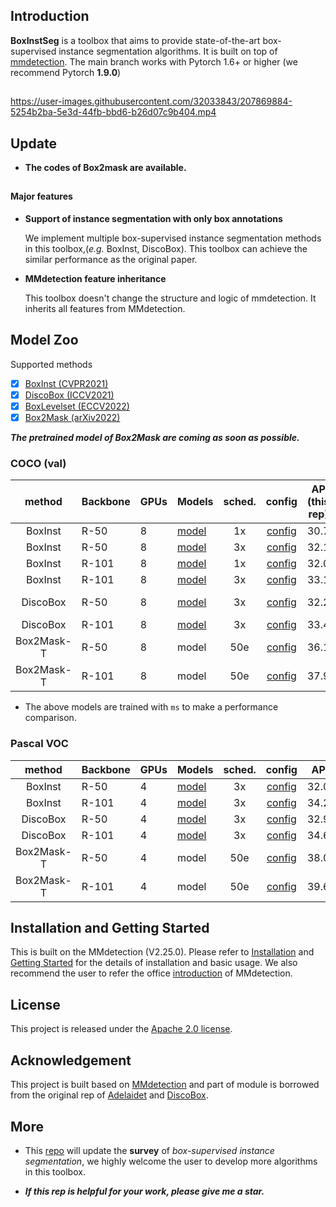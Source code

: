 
## Introduction
**BoxInstSeg** is a toolbox that aims to provide state-of-the-art box-supervised instance segmentation algorithms. 
It is built on top of [mmdetection](https://github.com/open-mmlab/mmdetection).
The main branch works with Pytorch 1.6+ or higher (we recommend Pytorch **1.9.0**)


## 
https://user-images.githubusercontent.com/32033843/207869884-5254b2ba-5e3d-44fb-bbd6-b26d07c9b404.mp4


## Update
- **The codes of Box2mask are available.**

## 
#### Major features

- **Support of instance segmentation with only box annotations**

   We implement multiple box-supervised instance segmentation methods in this toolbox,(*e.g.* BoxInst, DiscoBox). This toolbox can achieve the similar performance as the original paper. 

- **MMdetection feature inheritance**

  This toolbox doesn't change the structure and logic of mmdetection. It inherits all features from MMdetection.

## Model Zoo
<summary> Supported methods </summary>

- [x] [BoxInst (CVPR2021)](https://arxiv.org/abs/2012.02310)
- [x] [DiscoBox (ICCV2021)](https://arxiv.org/abs/2105.06464v2)
- [x] [BoxLevelset (ECCV2022)](https://arxiv.org/abs/2207.09055)
- [x] [Box2Mask (arXiv2022)](https://arxiv.org/pdf/2212.01579.pdf)

 **_The pretrained model of Box2Mask are coming as soon as possible._**

### COCO (val)
|     method      | Backbone | GPUs| Models                                                                                        | sched.  |config   | AP (this rep) | AP(original rep/paper) |
|:---------------:|----------|-----------|-----------------------------------------------------------------------------------------------|:-------:|:-------:|:-------------:|:----------------------:|
|   BoxInst       | R-50     |  8  | [model](https://drive.google.com/file/d/1dVOmUGsvnORcUGpFRXTxknepvsUYiV34/view?usp=sharing)   |   1x    |[config](https://github.com/LiWentomng/BoxInstSeg/blob/main/configs/boxinst/boxinst_r50_fpn_1x_coco.py)   |     30.7      |          30.7          |
|   BoxInst       | R-50     |  8  | [model](https://drive.google.com/drive/folders/1dbBM6EMA_8lFnrMzHCAV4X7ecxYzjl4w?usp=sharing) |   3x    |[config](https://github.com/LiWentomng/BoxInstSeg/blob/main/configs/boxinst/boxinst_r50_fpn_3x_coco.py)   |     32.1      |          31.8          |
|   BoxInst       | R-101     |  8  | [model](https://drive.google.com/drive/folders/1RCFqb15bVlNaI7AxKerP6hRmJ8AnexKN?usp=sharing) |   1x    |[config](https://github.com/LiWentomng/BoxInstSeg/blob/main/configs/boxinst/boxinst_r101_fpn_1x_coco.py)   |     32.0      |          32.2          |
|   BoxInst       | R-101     |  8  | [model](https://drive.google.com/file/d/1tlXLL5Ba9_o5V7zn18KZPCIyEJdpZFV1/view?usp=sharing)   |   3x    |[config](https://github.com/LiWentomng/BoxInstSeg/blob/main/configs/boxinst/boxinst_r101_fpn_3x_coco.py)   |     33.1      |          33.0          |
|   DiscoBox      | R-50     |  8 | [model](https://drive.google.com/file/d/1ifhmjXbFCBsn6wLBeOM6BWOm11LDmecr/view?usp=sharing)   |   3x    |[config](https://github.com/LiWentomng/BoxInstSeg/blob/main/configs/discobox/discobox_solov2_coco_r50_fpn_3x.py)   |     32.2      |      31.4(wo ms)       |
|   DiscoBox      | R-101    |  8  | [model](https://drive.google.com/file/d/12yNKThkQK3yV8B5YHkkgyMOa0e5-uUpJ/view?usp=sharing)     |   3x    |[config](https://github.com/LiWentomng/BoxInstSeg/blob/main/configs/discobox/discobox_solov2_coco_r101_fpn_3x.py)   |     33.4      |           --            |
| Box2Mask-T      | R-50     |  8  | model                                                                                         |   50e   | [config](https://github.com/LiWentomng/BoxInstSeg/blob/main/configs/box2mask/box2mask_r50_lsj_8x2_50e_coco.py) |          36.1     |                        |
| Box2Mask-T      | R-101     |  8  | model                                                                                         |   50e   | [config](https://github.com/LiWentomng/BoxInstSeg/blob/main/configs/box2mask/box2mask_r101_lsj_8x2_50e_coco.py) |         37.9     |                        |

- The above models are trained with `ms` to make a performance comparison.


### Pascal VOC 
|     method      | Backbone | GPUs | Models    | sched.  |config   | AP | AP_50|  AP_75|
|:---------------:|----------|-----------|-----------|:-------:|:-------:|:-------:|:-------:|:-------:|
|   BoxInst       | R-50     |4 |  [model](https://drive.google.com/drive/folders/18ZK3uqAtcRx9r-Ci45Bg358LA4eFGBsY?usp=sharing)     |   3x    |[config](https://github.com/LiWentomng/BoxInstSeg/blob/main/configs/boxinst/boxinst_r50_fpn_3x_voc.py)   |  32.0    | 60.2 | 30.2 |
|   BoxInst       | R-101     | 4| [model](https://drive.google.com/drive/folders/1QA9bSUnwtJ-pyuj_4pqHA9X64g3PbisT?usp=sharing)     |   3x    |[config](https://github.com/LiWentomng/BoxInstSeg/blob/main/configs/boxinst/boxinst_r101_fpn_3x_voc.py)   |   34.2  | 62.4| 33.2 |
|   DiscoBox       | R-50     | 4|[model](https://drive.google.com/file/d/1uNO_YVhGN5Kwbc8fjjtFCxULnRclZ_IW/view?usp=sharing)     |   3x    |[config](https://github.com/LiWentomng/BoxInstSeg/blob/main/configs/discobox/discobox_solov2_voc_r50_fpn_3x.py)   |   32.9  | 61.0   |  31.5 |
|   DiscoBox       | R-101     | 4| [model](https://drive.google.com/drive/folders/1JChdGB0mBjC4ypNuNxbCuIdjj4YY7GBv?usp=sharing)     |   3x    |[config](https://github.com/LiWentomng/BoxInstSeg/blob/main/configs/discobox/discobox_solov2_voc_r101_fpn_3x.py)   |  34.6  |63.0  | 33.0 |
|   Box2Mask-T      | R-50   | 4 |model     |   50e   |[config](https://github.com/LiWentomng/BoxInstSeg/blob/main/configs/box2mask/box2mask_r50_lsj_8x2_50e_voc.py)   | 38.0    | 65.9 | 38.2 |
|   Box2Mask-T      | R-101     | 4 |model |   50e    |[config](https://github.com/LiWentomng/BoxInstSeg/blob/main/configs/box2mask/box2mask_r101_lsj_8x2_50e_voc.py)   |  39.6 |  66.6 | 40.9  |



## Installation and Getting Started
This is built on the MMdetection (V2.25.0). Please refer to [Installation](https://github.com/LiWentomng/BoxInstSeg/blob/main/docs/install.md) and [Getting Started](https://github.com/LiWentomng/BoxInstSeg/blob/main/docs/get_started.md) for the details of installation and basic usage. We also recommend the user to refer the office [introduction](https://github.com/open-mmlab/mmdetection/blob/master/docs/en/get_started.md/#Installation) of MMdetection.


## License

This project is released under the [Apache 2.0 license](LICENSE).


## Acknowledgement

This project is built based on [MMdetection](https://github.com/open-mmlab/mmdetection) and part of module is borrowed from the original rep of [Adelaidet](https://github.com/aim-uofa/AdelaiDet) and [DiscoBox](https://github.com/NVlabs/DiscoBox).

## More
- This [repo](https://github.com/LiWentomng/Box-supervised-instance-segmentation) will update the **survey** of _box-supervised instance segmentation_, we highly welcome the user to develop more algorithms in this toolbox.

- **_If this rep is helpful for your work, please give me a star._**

